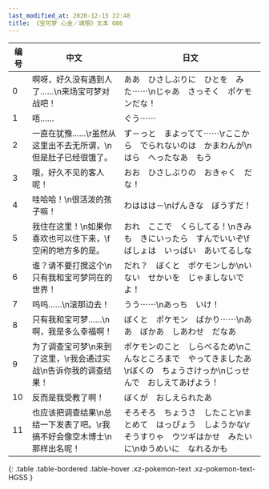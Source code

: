 ```yaml
---
last_modified_at: 2020-12-15 22:48
title: 《宝可梦 心金／魂银》文本 086
---
```

| 编号 | 中文 | 日文 |
| ---- | ---- | ---- |
| 0 | 啊呀，好久没有遇到人了……\n来场宝可梦对战吧！ | ああ　ひさしぶりに　ひとを　みた⋯⋯\nじゃあ　さっそく　ポケモンだな！ |
| 1 | 唔…… | ぐう⋯⋯ |
| 2 | 一直在犹豫……\r虽然从这里出不去无所谓，\n但是肚子已经很饿了。 | ず－っと　まよってて⋯⋯\rここから　でられないのは　かまわんが\nはら　へったなあ　もう |
| 3 | 哦，好久不见的客人呢！ | おお　ひさしぶりの　おきゃく　だな！ |
| 4 | 哇哈哈！\n很活泼的孩子嘛！ | わははは－\nげんきな　ぼうずだ！ |
| 5 | 我住在这里！\n如果你喜欢也可以住下来，\f空闲的地方多的是。 | おれ　ここで　くらしてる！\nきみも　きにいったら　すんでいいぞ\fばしょは　いっぱい　あいてるしな |
| 6 | 谁？请不要打搅这个\n只有我和宝可梦同在的世界！ | だれ？　ぼくと　ポケモンしか\nいない　せかいを　じゃましないでよ！ |
| 7 | 呜呜……\n滚那边去！ | うう⋯⋯\nあっち　いけ！ |
| 8 | 只有我和宝可梦……\n啊，我是多么幸福啊！ | ぼくと　ポケモン　ばかり⋯⋯\nああ　ぼかあ　しあわせ　だなあ |
| 9 | 为了调查宝可梦\n来到了这里，\r我会通过实战\n告诉你我的调查结果！ | ポケモンのこと　しらべるため\nこんなところまで　やってきましたあ\rぼくの　ちょうさけっか\nじっせんで　おしえてあげよう！ |
| 10 | 反而是我受教了啊！ | ぼくが　おしえられたあ |
| 11 | 也应该把调查结果\n总结一下发表了吧。\r我搞不好会像空木博士\n那样出名呢！ | そろそろ　ちょうさ　したこと\nまとめて　はっぴょう　しようかな\rそうすりゃ　ウツギはかせ　みたいに\nゆうめいに　なれるかも |
{: .table .table-bordered .table-hover .xz-pokemon-text .xz-pokemon-text-HGSS }